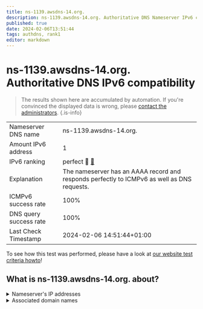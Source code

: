 ```yaml
---
title: ns-1139.awsdns-14.org.
description: ns-1139.awsdns-14.org. Authoritative DNS Nameserver IPv6 compatibility
published: true
date: 2024-02-06T13:51:44
tags: authdns, rank1
editor: markdown
---
```


# ns-1139.awsdns-14.org. Authoritative DNS IPv6 compatibility

> The results shown here are accumulated by automation. If you're convinced the displayed data is wrong, please [contact the administrators](/howto/chat). 
{.is-info}




|   |   |
| - | - |
| Nameserver DNS name | ns-1139.awsdns-14.org.
| Amount IPv6 address | 1
| IPv6 ranking | perfect :1st_place_medal: [🔗](/howto/ranking) |
| Explanation | The nameserver has an AAAA record and responds perfectly to ICMPv6 as well as DNS requests. |
| ICMPv6 success rate | 100%|
| DNS query success rate | 100% |
| Last Check Timestamp | 2024-02-06 14:51:44+01:00 |

To see how this test was performed, please have a look at [our website test criteria howto](/howto/testcriteria/authdns)!


## What is ns-1139.awsdns-14.org. about?




<details>
<summary>Nameserver's IP addresses</summary>

2600:9000:5304:7300::1

</details>



<details>
<summary>Associated domain names</summary>

phoenix.apache.org

cassandra.apache.org

couchdb.apache.org

db.apache.org

hbase.apache.org

hive.apache.org

bookkeeper.apache.org

arrow.apache.org

solr.apache.org

pulsar.apache.org

avro.apache.org

beam.apache.org

calcite.apache.org

camel.apache.org

drill.apache.org

druid.apache.org

dubbo.apache.org

flink.apache.org

flume.apache.org

geode.apache.org

giraph.apache.org

hadoop.apache.org

ignite.apache.org

impala.apache.org

kafka.apache.org

knox.apache.org

kudu.apache.org

kylin.apache.org

lucene.apache.org

nifi.apache.org

parquet.apache.org

rocketmq.apache.org

servicecomb.apache.org

shardingsphere.apache.org

skywalking.apache.org

sqoop.apache.org

storm.apache.org

thrift.apache.org

tinkerpop.apache.org

www.apache.org

zeppelin.apache.org

zookeeper.apache.org

zipkin.apache.org

</details>
